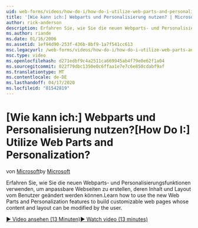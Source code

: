 ```yaml
---
uid: web-forms/videos/how-do-i/how-do-i-utilize-web-parts-and-personalization
title: '[Wie kann ich:] Webparts und Personalisierung nutzen? | Microsoft-Dokumentation'
author: rick-anderson
description: Erfahren Sie, wie Sie die neuen Webparts- und Personalisierungsfunktionen verwenden, um anpassbare Webseiten zu erstellen, deren Inhalt und Layout vom Benutzer geändert werden können.
ms.author: riande
ms.date: 01/16/2006
ms.assetid: 1ef94d90-253f-436b-8bf9-1a7f541cc613
msc.legacyurl: /web-forms/videos/how-do-i/how-do-i-utilize-web-parts-and-personalization
msc.type: video
ms.openlocfilehash: d271edbf9c4a2511ca669945ab4f79e0e62f1a04
ms.sourcegitcommit: 022f79dbc1350e0c6ffaa1e7e7c6e850cdabf9af
ms.translationtype: MT
ms.contentlocale: de-DE
ms.lasthandoff: 04/17/2020
ms.locfileid: "81542819"
---
```

# <a name="how-do-i-utilize-web-parts-and-personalization"></a><span data-ttu-id="7e95f-104">[Wie kann ich:] Webparts und Personalisierung nutzen?</span><span class="sxs-lookup"><span data-stu-id="7e95f-104">[How Do I:] Utilize Web Parts and Personalization?</span></span>

<span data-ttu-id="7e95f-105">von [Microsoft](https://github.com/microsoft)</span><span class="sxs-lookup"><span data-stu-id="7e95f-105">by [Microsoft](https://github.com/microsoft)</span></span>

<span data-ttu-id="7e95f-106">Erfahren Sie, wie Sie die neuen Webparts- und Personalisierungsfunktionen verwenden, um anpassbare Webseiten zu erstellen, deren Inhalt und Layout vom Benutzer geändert werden können.</span><span class="sxs-lookup"><span data-stu-id="7e95f-106">Learn how to use the new Web Parts and Personalization features to build customizable web pages whose content and layout can be modified by the user.</span></span>

[<span data-ttu-id="7e95f-107">&#9654; Video ansehen (13 Minuten)</span><span class="sxs-lookup"><span data-stu-id="7e95f-107">&#9654; Watch video (13 minutes)</span></span>](https://channel9.msdn.com/Blogs/ASP-NET-Site-Videos/how-do-i-utilize-web-parts-and-personalization)
